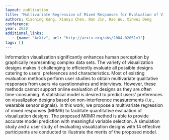 ```yaml
---
layout: publication
title: "Multivariate Regression of Mixed Responses for Evaluation of Visualization Designs"
authors: Xiaoning Kang, Xiaoyu Chen, Ran Jin, Hao Wu, Xinwei Deng
conference: 
year: 2020
additional_links: 
   - {name: "ArXiv", url: "http://arxiv.org/abs/2004.02051v1"}
tags: []
---
```

Information visualization significantly enhances human perception by
graphically representing complex data sets. The variety of visualization
designs makes it challenging to efficiently evaluate all possible designs
catering to users' preferences and characteristics. Most of existing evaluation
methods perform user studies to obtain multivariate qualitative responses from
users via questionnaires and interviews. However, these methods cannot support
online evaluation of designs as they are often time-consuming. A statistical
model is desired to predict users' preferences on visualization designs based
on non-interference measurements (i.e., wearable sensor signals). In this work,
we propose a multivariate regression of mixed responses (MRMR) to facilitate
quantitative evaluation of visualization designs. The proposed MRMR method is
able to provide accurate model prediction with meaningful variable selection. A
simulation study and a user study of evaluating visualization designs with 14
effective participants are conducted to illustrate the merits of the proposed
model.